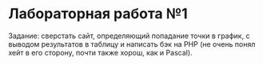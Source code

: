 # Лабораторная работа №1
Задание: сверстать сайт, определяющий попадание точки в график, с выводом результатов в таблицу и написать бэк на PHP (не очень понял хейт в его сторону, почти также хорош, как и Pascal). 